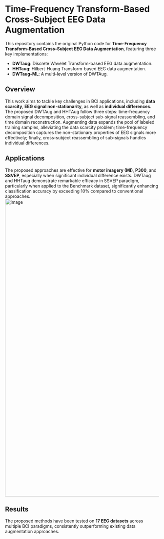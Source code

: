 # Time-Frequency Transform-Based Cross-Subject EEG Data Augmentation  

This repository contains the original Python code for **Time-Frequency Transform-Based Cross-Subject EEG Data Augmentation**, featuring three key implementations:  
- **DWTaug**: Discrete Wavelet Transform-based EEG data augmentation.  
- **HHTaug**: Hilbert-Huang Transform-based EEG data augmentation.  
- **DWTaug-ML**: A multi-level version of DWTAug.  

## Overview  
This work aims to tackle key challenges in BCI applications, including **data scarcity**, **EEG signal non-stationarity**, as well as **individual differences**. The proposed DWTAug and HHTAug follow three steps: time-frequency domain signal decomposition, cross-subject sub-signal reassembling, and time domain reconstruction. Augmenting data expands the pool of labeled training samples, alleviating the data scarcity problem; time-frequency decomposition captures the non-stationary properties of EEG signals more effectively; finally, cross-subject reassembling of sub-signals handles individual differences.

## Applications  
The proposed approaches are effective for **motor imagery (MI)**, **P300**, and **SSVEP**, especially when significant individual difference exists. DWTaug and HHTaug demonstrate remarkable efficacy in SSVEP paradigm, particularly when applied to the Benchmark dataset, significantly enhancing classification accuracy by exceeding 10% compared to conventional approaches.
<img width="970" alt="image" src="https://github.com/user-attachments/assets/cfdb26e9-fb84-405f-a3dc-e8214109b308" />


## Results  
The proposed methods have been tested on **17 EEG datasets** across multiple BCI paradigms, consistently outperforming existing data augmentation approaches.  

